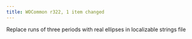 ```yaml
---
title: WOCommon r322, 1 item changed
---
```


Replace runs of three periods with real ellipses in localizable strings file
